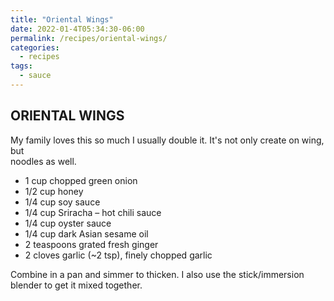 ```yaml
---
title: "Oriental Wings"
date: 2022-01-4T05:34:30-06:00
permalink: /recipes/oriental-wings/
categories:
  - recipes
tags:
  - sauce
---
```

## ORIENTAL WINGS
My family loves this so much I usually double it. It's not only create on wing, but  
noodles as well. 

- 1 cup chopped green onion
- 1/2 cup honey
- 1/4 cup soy sauce
- 1/4 cup Sriracha – hot chili sauce
- 1/4 cup oyster sauce
- 1/4 cup dark Asian sesame oil
- 2 teaspoons grated fresh ginger
- 2 cloves garlic (~2 tsp), finely chopped garlic

Combine in a pan and simmer to thicken. I also use the stick/immersion blender to get it mixed together.
